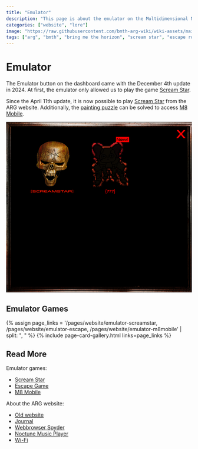 ```yaml
---
title: "Emulator"
description: "This page is about the emulator on the Multidimensional Navigator 8."
categories: ["website", "lore"]
image: "https://raw.githubusercontent.com/bmth-arg-wiki/wiki-assets/main/webpage/emulator-300x300.png"
tags: ["arg", "bmth", "bring me the horizon", "scream star", "escape room", "puzzle"]
---
```


# Emulator

The Emulator button on the dashboard came with the December 4th update in 2024. At first, the emulator only allowed us 
to play the game [Scream Star](emulator-screamstar).

Since the April 11th update, it is now possible to play [Scream Star](emulator-screamstar) from the ARG website. Additionally, 
the [painting puzzle](emulator-escape) can be solved to access [M8 Mobile](emulator-m8mobile).

![Contents of the emulator menu (11th of April 2025)](https://raw.githubusercontent.com/bmth-arg-wiki/wiki-assets/main/webpage/emulator/menu.png)

## Emulator Games

{% assign page_links = '/pages/website/emulator-screamstar, /pages/website/emulator-escape, /pages/website/emulator-m8mobile' | split: ", " %}
{% include page-card-gallery.html links=page_links %}

## Read More

Emulator games:

- [Scream Star](emulator-screamstar)
- [Escape Game](emulator-escape)
- [M8 Mobile](emulator-m8mobile)

About the ARG website:

- [Old website](website-v1)
- [Journal](journal)
- [Webbrowser Spyder](webbrowser)
- [Noctune Music Player](website-songs)
- [Wi-Fi](wifi)

